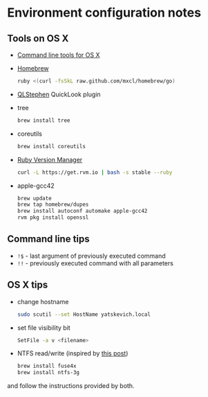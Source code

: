 # Environment configuration notes

## Tools on OS X

* [Command line tools for OS X](https://developer.apple.com/downloads/index.action)
* [Homebrew](http://mxcl.github.com/homebrew/)

    ```sh
    ruby <(curl -fsSkL raw.github.com/mxcl/homebrew/go)
    ```
* [QLStephen](http://whomwah.github.com/qlstephen/) QuickLook plugin
* tree

    ```sh
    brew install tree
    ```
* coreutils

    ```sh
    brew install coreutils
    ```
* [Ruby Version Manager](https://rvm.io/rvm/install/)

    ```sh
    curl -L https://get.rvm.io | bash -s stable --ruby
    ```
* apple-gcc42

   ```sh
   brew update
   brew tap homebrew/dupes
   brew install autoconf automake apple-gcc42
   rvm pkg install openssl
   ```

## Command line tips

* `!$` - last argument of previously executed command
* `!!` - previously executed command with all parameters

## OS X tips

* change hostname

    ```sh
    sudo scutil --set HostName yatskevich.local
    ```
* set file visibility bit

    ```sh
    SetFile -a v <filename>
    ```
* NTFS read/write (inspired by [this post](http://crosstown.coolestguyplanettech.com/os-x/44-how-to-write-to-a-ntfs-drive-from-os-x))

    ```sh
    brew install fuse4x
    brew install ntfs-3g
    ```
and follow the instructions provided by both.
